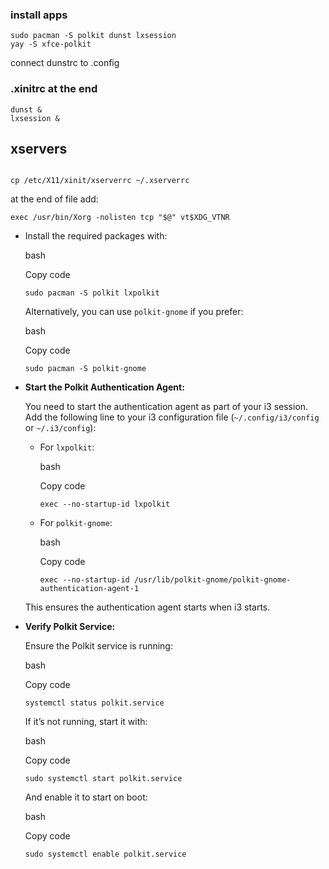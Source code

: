 ### install apps

```
sudo pacman -S polkit dunst lxsession
yay -S xfce-polkit
```

connect dunstrc to .config

### .xinitrc at the end
```
dunst &
lxsession &
```

## xservers
```

cp /etc/X11/xinit/xserverrc ~/.xserverrc
```

at the end  of file add:
```
exec /usr/bin/Xorg -nolisten tcp "$@" vt$XDG_VTNR
```


- Install the required packages with:
    
    bash
    
    Copy code
    
    `sudo pacman -S polkit lxpolkit`
    
    Alternatively, you can use `polkit-gnome` if you prefer:
    
    bash
    
    Copy code
    
    `sudo pacman -S polkit-gnome`
    
- **Start the Polkit Authentication Agent:**
    
    You need to start the authentication agent as part of your i3 session. Add the following line to your i3 configuration file (`~/.config/i3/config` or `~/.i3/config`):
    
    - For `lxpolkit`:
        
        bash
        
        Copy code
        
        `exec --no-startup-id lxpolkit`
        
    - For `polkit-gnome`:
        
        bash
        
        Copy code
        
        `exec --no-startup-id /usr/lib/polkit-gnome/polkit-gnome-authentication-agent-1`
        
    
    This ensures the authentication agent starts when i3 starts.
    
- **Verify Polkit Service:**
    
    Ensure the Polkit service is running:
    
    bash
    
    Copy code
    
    `systemctl status polkit.service`
    
    If it’s not running, start it with:
    
    bash
    
    Copy code
    
    `sudo systemctl start polkit.service`
    
    And enable it to start on boot:
    
    bash
    
    Copy code
    
    `sudo systemctl enable polkit.service`
